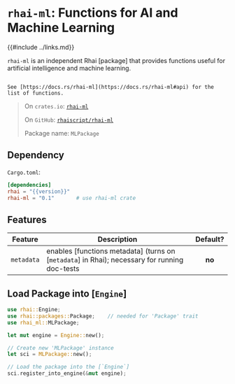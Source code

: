 `rhai-ml`: Functions for AI and Machine Learning
================================================

{{#include ../links.md}}


`rhai-ml` is an independent Rhai [package] that provides functions useful for
artificial intelligence and machine learning.

```admonish info.side "Documentation"

See [https://docs.rs/rhai-ml](https://docs.rs/rhai-ml#api) for the list of functions.
```

> On `crates.io`: [`rhai-ml`](https://crates.io/crates/rhai-ml)
>
> On `GitHub`: [`rhaiscript/rhai-ml`](https://github.com/rhaiscript/rhai-ml)
>
> Package name: `MLPackage`


Dependency
----------

`Cargo.toml`:

```toml
[dependencies]
rhai = "{{version}}"
rhai-ml = "0.1"       # use rhai-ml crate
```


Features
--------

|  Feature   | Description                                                                                   | Default? |
| :--------: | --------------------------------------------------------------------------------------------- | :------: |
| `metadata` | enables [functions metadata] (turns on [`metadata`] in Rhai); necessary for running doc-tests |  **no**  |


Load Package into [`Engine`]
----------------------------

```rust
use rhai::Engine;
use rhai::packages::Package;    // needed for 'Package' trait
use rhai_ml::MLPackage;

let mut engine = Engine::new();

// Create new 'MLPackage' instance
let sci = MLPackage::new();

// Load the package into the [`Engine`]
sci.register_into_engine(&mut engine);
```
